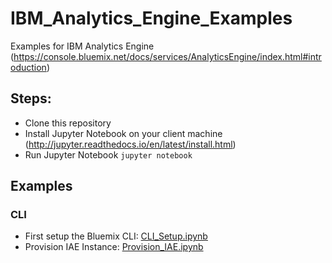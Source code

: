 # IBM_Analytics_Engine_Examples
Examples for IBM Analytics Engine (https://console.bluemix.net/docs/services/AnalyticsEngine/index.html#introduction)

## Steps:

- Clone this repository
- Install Jupyter Notebook on your client machine (http://jupyter.readthedocs.io/en/latest/install.html)
- Run Jupyter Notebook `jupyter notebook`

## Examples

### CLI

- First setup the Bluemix CLI: [CLI_Setup.ipynb](./examples/CLI/CLI_Setup.ipynb)
- Provision IAE Instance: [Provision_IAE.ipynb](./examples/CLI/Provision_IAE.ipynb)

